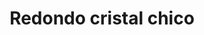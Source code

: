 ---
title: Redondo cristal chico
date: 
draft: false

# descripcion
description : Conjunto de aros y dije de plata con cristal

materials: Plata 925

color: Plateado y cristal

dimensions: 0,7cm x 1,7cm (dije) - 0,7cm x 1,5cm (aros)

code: 06-18-0390

type: "Conjuntos"

categories: []

price: $3.040,00

# Images
# first image will be shown in the product page
images:
  # - image: "images/path_to_image"
  # La ubicacion de las imagenes es imagenes/Conjuntos/Conjuntos.Aros y Dije/06-18-0390-redondo-cristal-chico
  - image: "./images/conjuntos/aros_y_dije/06-18-0390-redondo-cristal-chico_a.JPG"
  - image: "./images/conjuntos/aros_y_dije/06-18-0390-redondo-cristal-chico_b.JPG"
---